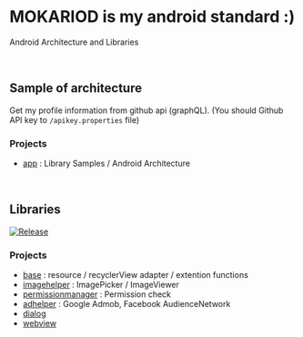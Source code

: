 # MOKARIOD is my android standard :)

Android Architecture and Libraries


<br>

## **Sample of architecture**

Get my profile information from github api (graphQL). (You should Github API key to `/apikey.properties` file)

### Projects
-  [app](app/) : Library Samples / Android Architecture

<br>

## **Libraries**

[![Release](https://jitpack.io/v/moka-a/mokaroid.svg)](https://jitpack.io/#moka-a/mokaroid)

### Projects
- [base](base/) : resource / recyclerView adapter / extention functions
- [imagehelper](imagehelper/) : ImagePicker / ImageViewer
- [permissionmanager](permissionmanager/) : Permission check
- [adhelper](adhelper/) : Google Admob, Facebook AudienceNetwork
- [dialog](dialog/)
- [webview](webview/)
